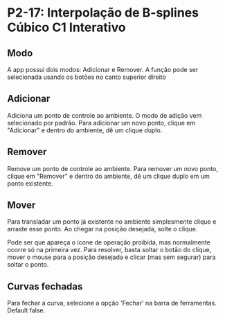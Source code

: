 P2-17: Interpolação de B-splines Cúbico C1 Interativo
====================

Modo
---

A app possui dois modos: Adicionar e Remover. A função pode ser selecionada usando os botões no canto superior direito

Adicionar
--

Adiciona um ponto de controle ao ambiente.
O modo de adição vem selecionado por padrão. 
Para adicionar um novo ponto, clique em "Adicionar" e dentro do ambiente, dê um clique duplo.

Remover
--

Remove um ponto de controle ao ambiente.
Para remover um novo ponto, clique em "Remover" e dentro do ambiente, dê um clique duplo em um ponto existente.

Mover
--

Para transladar um ponto já existente no ambiente simplesmente clique e arraste esse ponto. Ao chegar na posição desejada,
solte o clique.

Pode ser que apareça o ícone de operação proibída, mas normalmente ocorre só na primeira vez. Para resolver, basta
soltar o botão do clique, mover o mouse para a posição desejada e clicar (mas sem segurar) para soltar o ponto.

Curvas fechadas
---

Para fechar a curva, selecione a opção 'Fechar' na barra de ferramentas. Default false.
